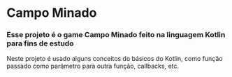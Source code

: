 # Campo Minado

### Esse projeto é o game Campo Minado feito na linguagem Kotlin para fins de estudo

Neste projeto é usado alguns conceitos do básicos do Kotlin, como função passado como parâmetro para outra função, callbacks, etc.
